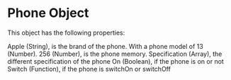 # Phone Object

This object has the following properties:

Apple (String), is the brand of the phone.
With a phone model of 13 (Number).
256 (Number), is the phone memory.
Specification (Array), the different specification of the phone
On (Boolean), if the phone is on or not
Switch (Function), if the phone is switchOn or switchOff
